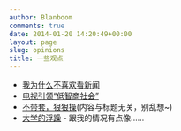 ```yaml
---
author: Blanboom
comments: true
date: 2014-01-20 14:20:49+00:00
layout: page
slug: opinions
title: 一些观点
---
```


- [我为什么不喜欢看新闻](http://blog.shuoyangdesign.com/?p=862)
- [电视引领“低智商社会”](http://www.williamlong.info/archives/2290.html)
- [不带套，狠狠操](http://luolei.org/2013/06/needless/)(内容与标题无关，别乱想~)
- [大学的浮躁](http://www.wdk.pw/275.html) - 跟我的情况有点像......
